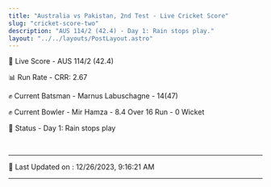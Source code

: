 ```yaml
---
title: "Australia vs Pakistan, 2nd Test - Live Cricket Score"
slug: "cricket-score-two"
description: "AUS 114/2 (42.4) - Day 1: Rain stops play."
layout: "../../layouts/PostLayout.astro"
---
```


🔴 Live Score - AUS 114/2 (42.4)  

📊 Run Rate - CRR: 2.67  

✊ Current Batsman - Marnus Labuschagne - 14(47)  

✊ Current Bowler - Mir Hamza - 8.4 Over 16 Run - 0 Wicket  

📑 Status - Day 1: Rain stops play

<br />

***

📝 Last Updated on : 12/26/2023, 9:16:21 AM

***

